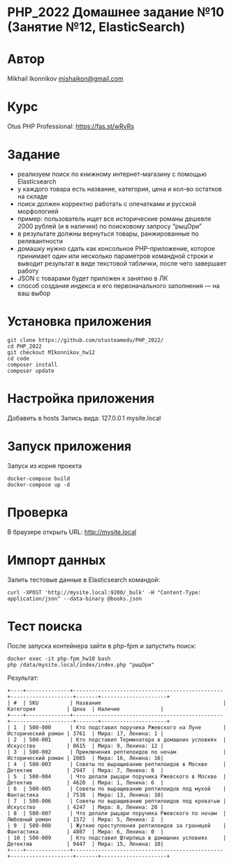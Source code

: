# PHP_2022 Домашнее задание №10 (Занятие №12, ElasticSearch)

# Автор
Mikhail Ikonnikov <mishaikon@gmail.com>

# Курс
Otus PHP Professional: https://fas.st/wRyRs

# Задание
- реализуем поиск по книжному интернет-магазину с помощью Elasticsearch
- у каждого товара есть название, категория, цена и кол-во остатков на складе
- поиск должен корректно работать с опечатками и русской морфологией
- пример: пользователь ищет все исторические романы дешевле 2000 рублей (и в наличии) по поисковому запросу “рыцОри”
- в результате должны вернуться товары, ранжированные по релевантности
- домашку нужно сдать как консольное PHP-приложение, которое принимает один или несколько параметров командной строки и
  выводит результат в виде текстовой таблички, после чего завершает работу
- JSON с товарами будет приложен к занятию в ЛК
- способ создания индекса и его первоначального заполнения — на ваш выбор

# Установка приложения
```
git clone https://github.com/otusteamedu/PHP_2022/
cd PHP_2022
git checkout MIkonnikov_hw12
cd code
composer install
composer update
```

# Настройка приложения
Добавить в hosts Запись вида: 
127.0.0.1 mysite.local

# Запуск приложения 
Запуск из корня проекта
```
docker-compose build 
docker-compose up -d
```

# Проверка
В браузере открыть URL:
http://mysite.local

# Импорт данных 
Залить тестовые данные в Elasticsearch командой:
```
curl -XPOST 'http://mysite.local:9200/_bulk' -H "Content-Type: application/json" --data-binary @books.json
```

# Тест поиска 
После запуска контейнера зайти в php-fpm и запустить поиск:
```
docker exec -it php-fpm_hw10 bash
php /data/mysite.local/index/index.php "рыцОри"
```

Результат:
```
+----+--------------+------------------------------------------------+--------------------+-------+---------------------+
| #  | SKU          | Название                                       | Категория          | Цена  | Наличие             |
+----+--------------+------------------------------------------------+--------------------+-------+---------------------+
| 1  | 500-000      | Кто подставил поручика Ржевского на Луне       | Исторический роман | 3761  | Мира: 17, Ленина: 1 |
| 2  | 500-001      | Кто подставил Терминатора в домашних условиях  | Искусство          | 8615  | Мира: 9, Ленина: 12 |
| 3  | 500-002      | Приключения рептилоидов по ночам               | Исторический роман | 2065  | Мира: 16, Ленина: 16|
| 4  | 500-003      | Советы по выращиванию рептилоидов в Москве     | Детектив           | 2947  | Мира: 7, Ленина: 8  |
| 5  | 500-004      | Что делали рыцари поручика Ржевского в Москве  | Детектив           | 4620  | Мира: 1, Ленина: 6  |
| 6  | 500-005      | Советы по выращиванию рептилоидов под мухой    | Фантастика         | 7538  | Мира: 13, Ленина: 10|
| 7  | 500-006      | Советы по выращиванию рептилоидов под кроватью | Искусство          | 4247  | Мира: 8, Ленина: 20 |
| 8  | 500-007      | Что делали рыцари поручика Ржевского по ночам  | Любовный роман     | 1572  | Мира: 5, Ленина: 2  |
| 9  | 500-008      | Жуткие преступления рептилоидов за границей    | Фантастика         | 4807  | Мира: 6, Ленина: 0  |
| 10 | 500-009      | Кто подставил Штирлица в домашних условиях     | Детектив           | 9447  | Мира: 15, Ленина: 10|
+----+--------------+------------------------------------------------+--------------------+-------+---------------------+
```